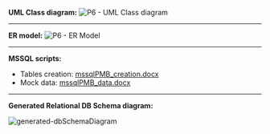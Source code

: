 **UML Class diagram:**
![P6 - UML Class diagram](https://user-images.githubusercontent.com/73825553/211019055-036980a6-da8c-48da-8385-6aeee2481cf0.jpeg)

------------------------

**ER model:**
![P6 - ER Model](https://user-images.githubusercontent.com/73825553/211024839-24273a69-61b0-449e-84e4-ed4dabe02ae0.jpeg)

------------------------

**MSSQL scripts:**
- Tables creation: [mssqlPMB_creation.docx](https://github.com/artificialideas/PayMyBuddy/files/10200426/mssqlPMB_creation.docx)
- Mock data: [mssqlPMB_data.docx](https://github.com/artificialideas/PayMyBuddy/files/10200427/mssqlPMB_data.docx)

------------------------

**Generated Relational DB Schema diagram:**

![generated-dbSchemaDiagram](https://user-images.githubusercontent.com/73825553/207828536-2a30c6ce-7437-42a4-8eb5-fd0dbe7b3761.png)
